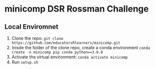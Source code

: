 # minicomp DSR Rossman Challenge 

## Local Enviromnet 
1) Clone the repo: `git clone https://github.com/educatorsRlearners/minicomp.git`
2) Inisde the folder of the clone repo, create a conda environment `conda create -n minicomp pip conda python==3.6.8`
3) Activate the virtual environment: `conda activate minicomp`
4) Run `setup.sh`